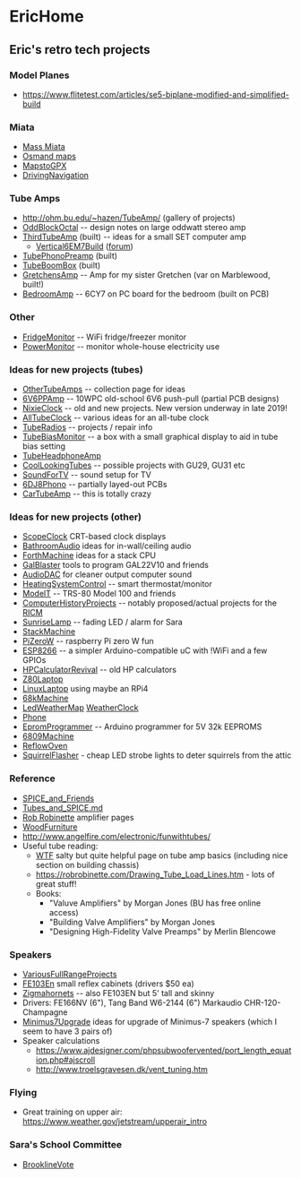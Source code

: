 # EricHome
## Eric's retro tech projects

### Model Planes

 * https://www.flitetest.com/articles/se5-biplane-modified-and-simplified-build

### Miata

 * [Mass Miata](https://massmiata.net/)
 * [Osmand maps](https://osmand.net/)
 * [MapstoGPX](https://mapstogpx.com/#)
 * [DrivingNavigation](DrivingNavigation.md)

### Tube Amps
 * http://ohm.bu.edu/~hazen/TubeAmp/ (gallery of projects)
 * [OddBlockOctal](OddBlockOctal.md) -- design notes on large oddwatt stereo amp
 * [ThirdTubeAmp](ThirdTubeAmp.md) (built) -- ideas for a small SET computer amp
   * [Vertical6EM7Build](Vertical6EM7Build.md) ([forum](http://diyaudioprojects.com/Tubes/6EM7-SET-Amplifier/))
 * [TubePhonoPreamp](TubePhonoPreamp.md) (built)
 * [TubeBoomBox](TubeBoomBox.md) (built)
 * [GretchensAmp](GretchensAmp.md) -- Amp for my sister Gretchen (var on Marblewood, built!)
 * [BedroomAmp](BedroomAmp.md) -- 6CY7 on PC board for the bedroom (built on PCB)

### Other

 * [FridgeMonitor](FridgeMonitor.md) -- WiFi fridge/freezer monitor
 * [PowerMonitor](PowerMonitor.md) -- monitor whole-house electricity use

### Ideas for new projects (tubes)

 * [OtherTubeAmps](OtherTubeAmps.md) -- collection page for ideas
 * [6V6PPAmp](6V6PPAmp.md) -- 10WPC old-school 6V6 push-pull (partial PCB designs)
 * [NixieClock](NixieClock.md) -- old and new projects.  New version underway in late 2019!
 * [AllTubeClock](AllTubeClock.md) -- various ideas for an all-tube clock
 * [TubeRadios](TubeRadios.md) -- projects / repair info
 * [TubeBiasMonitor](TubeBiasMonitor.md) -- a box with a small graphical display to aid in tube bias setting
 * [TubeHeadphoneAmp](TubeHeadphoneAmp.md)
 * [CoolLookingTubes](CoolLookingTubes.md) -- possible projects with GU29, GU31 etc
 * [SoundForTV](SoundForTV.md) -- sound setup for TV
 * [6DJ8Phono](6DJ8Phono.md) -- partially layed-out PCBs
 * [CarTubeAmp](CarTubeAmp.md) -- this is totally crazy

### Ideas for new projects (other)

 * [ScopeClock](ScopeClock.md) CRT-based clock displays
 * [BathroomAudio](BathroomAudio.md) ideas for in-wall/ceiling audio
 * [ForthMachine](ForthMachine.md) ideas for a stack CPU
 * [GalBlaster](GalBlaster.md) tools to program GAL22V10 and friends
 * [AudioDAC](AudioDAC.md) for cleaner output computer sound
 * [HeatingSystemControl](HeatingSystemControl.md) -- smart thermostat/monitor
 * [ModelT](ModelT.md) -- TRS-80 Model 100 and friends
 * [ComputerHistoryProjects](ComputerHistoryProjects.md) -- notably proposed/actual projects for the [RICM](http://www.ricomputermuseum.org/)
 * [SunriseLamp](SunriseLamp.md) -- fading LED / alarm for Sara
 * [StackMachine](StackMachine.md)
 * [PiZeroW](PiZeroW.md) -- raspberry Pi zero W fun
 * [ESP8266](ESP8266.md) -- a simpler Arduino-compatible uC with !WiFi and a few GPIOs
 * [HPCalculatorRevival](HPCalculatorRevival.md) -- old HP calculators
 * [Z80Laptop](Z80Laptop.md)
 * [LinuxLaptop](LinuxLaptop.md) using maybe an RPi4
 * [68kMachine](68kMachine.md)
 * [LedWeatherMap](LedWeatherMap.md) [WeatherClock](WeatherClock.md)
 * [Phone](http://bucms.bu.edu/twiki/bin/view/Main/DialPhone)
 * [EpromProgrammer](EpromProgrammer.md) -- Arduino programmer for 5V 32k EEPROMS
 * [6809Machine](6809Machine.md)
 * [ReflowOven](ReflowOven.md)
 * [SquirrelFlasher](SquirrelFlasher.md) - cheap LED strobe lights to deter squirrels from the attic

### Reference

 * [SPICE_and_Friends](SPICE_and_Friends.md)
 * [Tubes_and_SPICE.md](Tubes_and_SPICE.md)
 * [Rob Robinette](https://robrobinette.com/Amp_Stuff.htm) amplifier pages
 * [WoodFurniture](WoodFurniture.md)
 * http://www.angelfire.com/electronic/funwithtubes/
 * Useful tube reading:
   * [WTF](https://wtfamps.wordpress.com/welcome/) salty but quite helpful page on tube amp basics (including nice section on building chassis)
   * https://robrobinette.com/Drawing_Tube_Load_Lines.htm - lots of great stuff!
   * Books:
     * "Valuve Amplifiers" by Morgan Jones (BU has free online access)
     * "Building Valve Amplifiers" by Morgan Jones
     * "Designing High-Fidelity Valve Preamps" by Merlin Blencowe

### Speakers

 * [VariousFullRangeProjects](VariousFullRangeProjects.md)
 * [FE103En](http://diyaudioprojects.com/Speakers/Fostex-FE103En-Bass-Reflex-Speakers/) small reflex cabinets (drivers $50 ea)
 * [Zigmahornets](http://diyaudioprojects.com/Speakers/Fostex-FE103E-Zigmahornets/) -- also FE103EN but 5' tall and skinny
 * Drivers:  FE166NV (6"), Tang Band W6-2144 (6")  Markaudio CHR-120-Champagne
 * [Minimus7Upgrade](Minimus7Upgrade.md) ideas for upgrade of Minimus-7 speakers (which I seem to have 3 pairs of)
 * Speaker calculations
   * https://www.ajdesigner.com/phpsubwoofervented/port_length_equation.php#ajscroll
   * http://www.troelsgravesen.dk/vent_tuning.htm

### Flying

 * Great training on upper air: https://www.weather.gov/jetstream/upperair_intro

### Sara's School Committee

 * [BrooklineVote](BrooklineVote.md)

